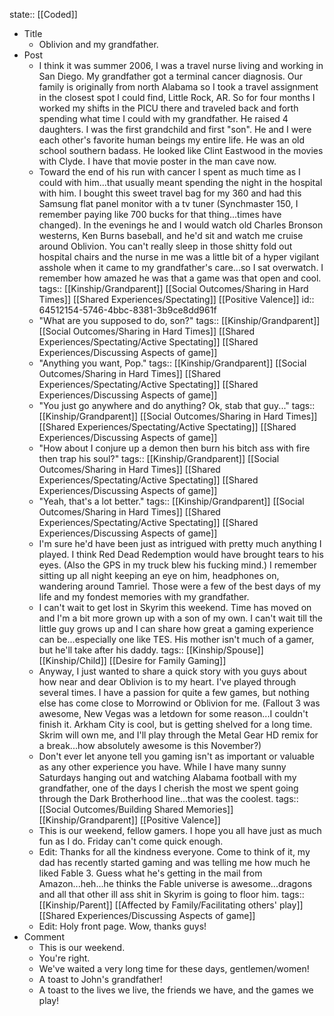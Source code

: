 state:: [[Coded]]

- Title
	- Oblivion and my grandfather.
- Post
	- I think it was summer 2006, I was a travel nurse living and working in San Diego.  My grandfather got a terminal cancer diagnosis.  Our family is originally from north Alabama so I took a travel assignment in the closest spot I could find, Little Rock, AR.  So for four months I worked my shifts in the PICU there and traveled back and forth spending what time I could with my grandfather.  He raised 4 daughters.  I was the first grandchild and first "son".  He and I were each other's favorite human beings my entire life.  He was an old school southern badass.  He looked like Clint Eastwood in the movies with Clyde.  I have that movie poster in the man cave now.
	- Toward the end of his run with cancer I spent as much time as I could with him...that usually meant spending the night in the hospital with him.  I bought this sweet travel bag for my 360 and had this Samsung flat panel monitor with a tv tuner (Synchmaster 150, I remember paying like 700 bucks for that thing...times have changed).   In the evenings he and I would watch old Charles Bronson westerns, Ken Burns baseball, and he'd sit and watch me cruise around Oblivion.  You can't really sleep in those shitty fold out hospital chairs and the nurse in me was a little bit of a hyper vigilant asshole when it came to my grandfather's care...so I sat overwatch.  I remember how amazed he was that a game was that open and cool.
	  tags:: [[Kinship/Grandparent]] [[Social Outcomes/Sharing in Hard Times]] [[Shared Experiences/Spectating]] [[Positive Valence]]
	  id:: 64512154-5746-4bbc-8381-3b9ce8dd961f
	- "What are you supposed to do, son?"
	  tags:: [[Kinship/Grandparent]] [[Social Outcomes/Sharing in Hard Times]] [[Shared Experiences/Spectating/Active Spectating]] [[Shared Experiences/Discussing Aspects of game]]
	- "Anything you want, Pop."
	  tags:: [[Kinship/Grandparent]] [[Social Outcomes/Sharing in Hard Times]] [[Shared Experiences/Spectating/Active Spectating]] [[Shared Experiences/Discussing Aspects of game]]
	- "You just go anywhere and do anything?  Ok, stab that guy..."
	  tags:: [[Kinship/Grandparent]] [[Social Outcomes/Sharing in Hard Times]] [[Shared Experiences/Spectating/Active Spectating]] [[Shared Experiences/Discussing Aspects of game]]
	- "How about I conjure up a demon then burn his bitch ass with fire then trap his soul?"
	  tags:: [[Kinship/Grandparent]] [[Social Outcomes/Sharing in Hard Times]] [[Shared Experiences/Spectating/Active Spectating]] [[Shared Experiences/Discussing Aspects of game]]
	- "Yeah, that's a lot better."
	  tags:: [[Kinship/Grandparent]] [[Social Outcomes/Sharing in Hard Times]] [[Shared Experiences/Spectating/Active Spectating]] [[Shared Experiences/Discussing Aspects of game]]
	- I'm sure he'd have been just as intrigued with pretty much anything I played.  I think Red Dead Redemption would have brought tears to his eyes.  (Also the GPS in my truck blew his fucking mind.)  I remember sitting up all night keeping an eye on him, headphones on, wandering around Tamriel.  Those were a few of the best days of my life and my fondest memories with my grandfather.
	- I can't wait to get lost in Skyrim this weekend.  Time has moved on and I'm a bit more grown up with a son of my own.  I can't wait till the little guy grows up and I can share how great a gaming experience can be...especially one like TES.  His mother isn't much of a gamer, but he'll take after his daddy.
	  tags:: [[Kinship/Spouse]] [[Kinship/Child]] [[Desire for Family Gaming]]
	- Anyway, I just wanted to share a quick story with you guys about how near and dear Oblivion is to my heart.  I've played through several times.  I have a passion for quite a few games, but nothing else has come close to Morrowind or Oblivion for me.  (Fallout 3 was awesome, New Vegas was a letdown for some reason...I couldn't finish it.  Arkham City is cool, but is getting shelved for a long time.  Skrim will own me, and I'll play through the Metal Gear HD remix for a break...how absolutely awesome is this November?)
	- Don't ever let anyone tell you gaming isn't as important or valuable as any other experience you have.  While I have many sunny Saturdays hanging out and watching Alabama football with my grandfather, one of the days I cherish the most we spent going through the Dark Brotherhood line...that was the coolest.
	  tags:: [[Social Outcomes/Building Shared Memories]] [[Kinship/Grandparent]] [[Positive Valence]]
	- This is our weekend, fellow gamers.  I hope you all have just as much fun as I do.  Friday can't come quick enough.
	- Edit:  Thanks for all the kindness everyone.  Come to think of it, my dad has recently started gaming and was telling me how much he liked Fable 3.  Guess what he's getting in the mail from Amazon...heh...he thinks the Fable universe is awesome...dragons and all that other ill ass shit in Skyrim is going to floor him.
	  tags:: [[Kinship/Parent]] [[Affected by Family/Facilitating others' play]] [[Shared Experiences/Discussing Aspects of game]]
	- Edit:  Holy front page.  Wow, thanks guys!
- Comment
	- This is our weekend.
	- You're right.
	- We've waited a very long time for these days, gentlemen/women!
	- A toast to John's grandfather!
	- A toast to the lives we live, the friends we have, and the games we play!
